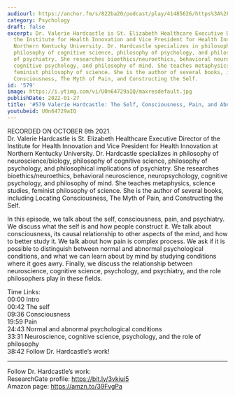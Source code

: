 ```yaml
---
audiourl: https://anchor.fm/s/822ba20/podcast/play/41485626/https%3A%2F%2Fd3ctxlq1ktw2nl.cloudfront.net%2Fstaging%2F2021-9-8%2Fca925ec0-2ee2-69be-3b17-136953ab63cb.m4a
category: Psychology
draft: false
excerpt: Dr. Valerie Hardcastle is St. Elizabeth Healthcare Executive Director of
  the Institute for Health Innovation and Vice President for Health Innovation at
  Northern Kentucky University. Dr. Hardcastle specializes in philosophy of neuroscience/biology,
  philosophy of cognitive science, philosophy of psychology, and philosophical implications
  of psychiatry. She researches bioethics/neuroethics, behavioral neuroscience, neuropsychology,
  cognitive psychology, and philosophy of mind. She teaches metaphysics, science studies,
  feminist philosophy of science. She is the author of several books, including Locating
  Consciousness, The Myth of Pain, and Constructing the Self.
id: '579'
image: https://i.ytimg.com/vi/U0n64729aIQ/maxresdefault.jpg
publishDate: 2022-01-27
title: '#579 Valerie Hardcastle: The Self, Consciousness, Pain, and Abnormal Psychology'
youtubeid: U0n64729aIQ
---
```

<div class="timelinks">

RECORDED ON OCTOBER 8th 2021.  
Dr. Valerie Hardcastle is St. Elizabeth Healthcare Executive Director of the Institute for Health Innovation and Vice President for Health Innovation at Northern Kentucky University. Dr. Hardcastle specializes in philosophy of neuroscience/biology, philosophy of cognitive science, philosophy of psychology, and philosophical implications of psychiatry. She researches bioethics/neuroethics, behavioral neuroscience, neuropsychology, cognitive psychology, and philosophy of mind. She teaches metaphysics, science studies, feminist philosophy of science. She is the author of several books, including Locating Consciousness, The Myth of Pain, and Constructing the Self.

In this episode, we talk about the self, consciousness, pain, and psychiatry. We discuss what the self is and how people construct it. We talk about consciousness, its causal relationship to other aspects of the mind, and how to better study it. We talk about how pain is complex process. We ask if it is possible to distinguish between normal and abnormal psychological conditions, and what we can learn about by mind by studying conditions where it goes awry. Finally, we discuss the relationship between neuroscience, cognitive science, psychology, and psychiatry, and the role philosophers play in these fields.

Time Links:  
<time>00:00</time> Intro  
<time>00:42</time> The self  
<time>09:36</time> Consciousness  
<time>19:59</time> Pain  
<time>24:43</time> Normal and abnormal psychological conditions  
<time>33:31</time> Neuroscience, cognitive science, psychology, and the role of philosophy  
<time>38:42</time> Follow Dr. Hardcastle’s work!

---

Follow Dr. Hardcastle’s work:  
ResearchGate profile: https://bit.ly/3vkiui5  
Amazon page: https://amzn.to/39FvgPa
</div>

